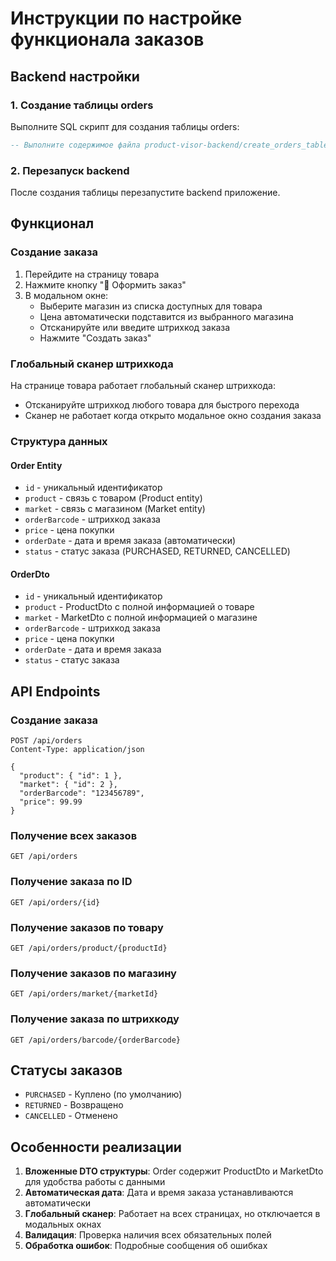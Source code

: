 # Инструкции по настройке функционала заказов

## Backend настройки

### 1. Создание таблицы orders

Выполните SQL скрипт для создания таблицы orders:

```sql
-- Выполните содержимое файла product-visor-backend/create_orders_table.sql
```

### 2. Перезапуск backend

После создания таблицы перезапустите backend приложение.

## Функционал

### Создание заказа

1. Перейдите на страницу товара
2. Нажмите кнопку "🛒 Оформить заказ"
3. В модальном окне:
   - Выберите магазин из списка доступных для товара
   - Цена автоматически подставится из выбранного магазина
   - Отсканируйте или введите штрихкод заказа
   - Нажмите "Создать заказ"

### Глобальный сканер штрихкода

На странице товара работает глобальный сканер штрихкода:
- Отсканируйте штрихкод любого товара для быстрого перехода
- Сканер не работает когда открыто модальное окно создания заказа

### Структура данных

#### Order Entity
- `id` - уникальный идентификатор
- `product` - связь с товаром (Product entity)
- `market` - связь с магазином (Market entity)
- `orderBarcode` - штрихкод заказа
- `price` - цена покупки
- `orderDate` - дата и время заказа (автоматически)
- `status` - статус заказа (PURCHASED, RETURNED, CANCELLED)

#### OrderDto
- `id` - уникальный идентификатор
- `product` - ProductDto с полной информацией о товаре
- `market` - MarketDto с полной информацией о магазине
- `orderBarcode` - штрихкод заказа
- `price` - цена покупки
- `orderDate` - дата и время заказа
- `status` - статус заказа

## API Endpoints

### Создание заказа
```
POST /api/orders
Content-Type: application/json

{
  "product": { "id": 1 },
  "market": { "id": 2 },
  "orderBarcode": "123456789",
  "price": 99.99
}
```

### Получение всех заказов
```
GET /api/orders
```

### Получение заказа по ID
```
GET /api/orders/{id}
```

### Получение заказов по товару
```
GET /api/orders/product/{productId}
```

### Получение заказов по магазину
```
GET /api/orders/market/{marketId}
```

### Получение заказа по штрихкоду
```
GET /api/orders/barcode/{orderBarcode}
```

## Статусы заказов

- `PURCHASED` - Куплено (по умолчанию)
- `RETURNED` - Возвращено
- `CANCELLED` - Отменено

## Особенности реализации

1. **Вложенные DTO структуры**: Order содержит ProductDto и MarketDto для удобства работы с данными
2. **Автоматическая дата**: Дата и время заказа устанавливаются автоматически
3. **Глобальный сканер**: Работает на всех страницах, но отключается в модальных окнах
4. **Валидация**: Проверка наличия всех обязательных полей
5. **Обработка ошибок**: Подробные сообщения об ошибках 